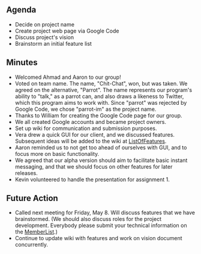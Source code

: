 ## Agenda ##
  * Decide on project name
  * Create project web page via Google Code
  * Discuss project's vision
  * Brainstorm an initial feature list

## Minutes ##
  * Welcomed Ahmad and Aaron to our group!
  * Voted on team name. The name, "Chit-Chat", won, but was taken. We agreed on the alternative, "Parrot". The name represents our program's ability to "talk," as a parrot can, and also draws a likeness to Twitter, which this program aims to work with. Since "parrot" was rejected by Google Code, we chose "parrot-im" as the project name.
  * Thanks to William for creating the Google Code page for our group.
  * We all created Google accounts and became project owners.
  * Set up wiki for communication and submission purposes.
  * Vera drew a quick GUI for our client, and we discussed features. Subsequent ideas will be added to the wiki at [ListOfFeatures](ListOfFeatures.md).
  * Aaron reminded us to not get too ahead of ourselves with GUI, and to focus more on basic functionality.
  * We agreed that our alpha version should aim to facilitate basic instant messaging, and that we should focus on other features for later releases.
  * Kevin volunteered to handle the presentation for assignment 1.

## Future Action ##
  * Called next meeting for Friday, May 8. Will discuss features that we have brainstormed. (We should also discuss roles for the project development. Everybody please submit your technical information on the [MemberList](MemberList.md).)
  * Continue to update wiki with features and work on vision document concurrently.